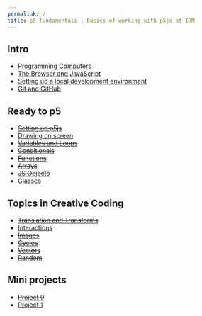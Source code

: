 ```yaml
---
permalink: /
title: p5-fundamentals | Basics of working with p5js at IDM
---
```


## Intro
- [Programming Computers](programming)
- [The Browser and JavaScript](javascript)
- [Setting up a local development environment](ide)
- ~~[Git and GitHub](git)~~

## Ready to p5
- ~~[Setting up p5js](p5-setup)~~
- [Drawing on screen](drawing)
- ~~[Variables and Loops](variables)~~
- ~~[Conditionals](#)~~
- ~~[Functions](#)~~
- ~~[Arrays](arrays)~~
- ~~[JS Objects](#)~~
- ~~[Classes](classes)~~

## Topics in Creative Coding
- ~~[Translation and Transforms](#)~~
- [Interactions](interactions)
- ~~[Images](#)~~
- ~~[Cycles](cycles)~~
- ~~[Vectors](#)~~
- ~~[Random](random)~~

## Mini projects
- ~~[Project 0](#)~~
- ~~[Project 1](#)~~

<!-- 

## topics
- [video and images, cv](https://idmnyu.github.io/DM-GY-6063-Creative-Coding-A-Fall-2020/cv.html)

## examples:
- [How to use timer function in p5 to make TNT game](https://editor.p5js.org/JiyunYao/sketches/0OOdWCtZ5)
- [How to let a cat react to your pat with translate() function](https://editor.p5js.org/JiyunYao/sketches/6vkmvtbXE)

-->

